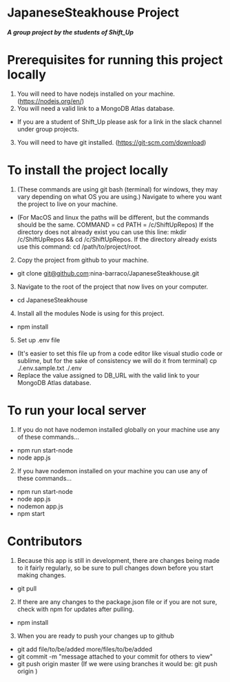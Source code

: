 # JapaneseSteakhouse Project

##### A group project by the students of Shift_Up #####

# Prerequisites for running this project locally #
1. You will need to have nodejs installed on your machine. (https://nodejs.org/en/)
2. You will need a valid link to a MongoDB Atlas database.
  * If you are a student of Shift_Up please ask for a link in the slack channel under group projects.
3. You will need to have git installed. (https://git-scm.com/download)

# To install the project locally #
1. (These commands are using git bash (terminal) for windows, they may vary depending on what OS you are using.) Navigate to 
where you want the project to live on your machine.
  * (For MacOS and linux the paths will be different, but the commands should be the same. COMMAND = cd PATH = /c/ShiftUpRepos)
  If the directory does not already exist you can use this line: mkdir /c/ShiftUpRepos && cd /c/ShiftUpRepos. If the directory 
  already exists use this command: cd /path/to/project/root.
2. Copy the project from github to your machine.
  * git clone git@github.com:nina-barraco/JapaneseSteakhouse.git
3. Navigate to the root of the project that now lives on your computer.
  * cd JapaneseSteakhouse
4. Install all the modules Node is using for this project.
  * npm install
5. Set up .env file
  * (It's easier to set this file up from a code editor like visual studio code or sublime, but for the sake of consistency 
  we will do it from terminal) cp ./.env.sample.txt ./.env
  * Replace the value assigned to DB_URL with the valid link to your MongoDB Atlas database.

# To run your local server #
1. If you do not have nodemon installed globally on your machine use any of these commands...
  * npm run start-node
  * node app.js
2. If you have nodemon installed on your machine you can use any of these commands...
  * npm run start-node
  * node app.js
  * nodemon app.js
  * npm start

# Contributors #
1. Because this app is still in development, there are changes being made to it fairly regularly, so be sure to pull changes 
down before you start making changes.
  * git pull
2. If there are any changes to the package.json file or if you are not sure, check with npm for updates after pulling.
  * npm install
3. When you are ready to push your changes up to github
  * git add file/to/be/added more/files/to/be/added
  * git commit -m "message attached to your commit for others to view"
  * git push origin master (If we were using branches it would be: git push origin <branch>)
